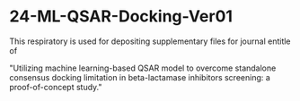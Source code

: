 # 24-ML-QSAR-Docking-Ver01
This respiratory is used for depositing supplementary files for journal entitle of

"Utilizing machine learning-based QSAR model to overcome standalone consensus docking limitation in beta-lactamase inhibitors screening: a proof-of-concept study."
